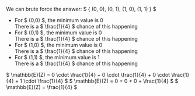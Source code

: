 We can brute force the answer:
$ { (0, 0), (0, 1), (1, 0), (1, 1) } $

<ul>
    <li> For $ (0,0) $, the minimum value is 0 <br/> 
    There is a $ \frac{1}{4} $ chance of this happening
    <li> For $ (0,1) $, the minimum value is 0 <br/> 
    There is a $ \frac{1}{4} $ chance of this happening
    <li> For $ (1,0) $, the minimum value is 0 <br/> 
    There is a $ \frac{1}{4} $ chance of this happening
    <li> For $ (1,1) $, the minimum value is 1 <br/> 
    There is a $ \frac{1}{4} $ chance of this happening
</ul>
$ \mathbb{E}(Z) = 0 \cdot \frac{1}{4} + 0 \cdot \frac{1}{4} + 0 \cdot \frac{1}{4} + 1 \cdot \frac{1}{4} $ 
$ \mathbb{E}(Z) = 0 + 0 + 0 + \frac{1}{4} $ 
$ \mathbb{E}(Z) = \frac{1}{4} $
